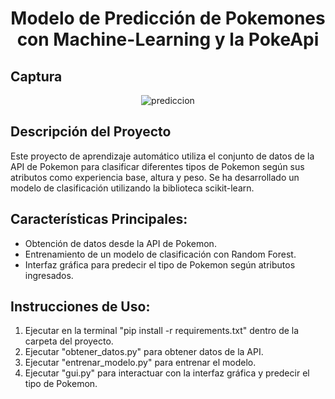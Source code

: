 <div align="center">
  <h1>Modelo de Predicción de Pokemones <br>con Machine-Learning y la PokeApi</h1>
</div>

<h2>Captura</h2>

<div align="center">
  
![prediccion](https://github.com/BalwantSight/Machine-Learning-con-PokeApi/assets/103304256/00812665-a4c6-4b1c-b78b-85eeecb9563a)

</div>

<h2>Descripción del Proyecto</h2>

<p>Este proyecto de aprendizaje automático utiliza el conjunto de datos de la API de Pokemon para clasificar diferentes tipos de Pokemon según sus atributos como experiencia base, altura y peso. Se ha desarrollado un modelo de clasificación utilizando la biblioteca scikit-learn.</p>

<h2>Características Principales:</h2>

<ul>
<li>Obtención de datos desde la API de Pokemon.</li>
<li>Entrenamiento de un modelo de clasificación con Random Forest.</li>
<li>Interfaz gráfica para predecir el tipo de Pokemon según atributos ingresados.</li>
</ul>

<h2>Instrucciones de Uso:</h2>

<ol>
<li>Ejecutar en la terminal "pip install -r requirements.txt"  dentro de la carpeta del proyecto.</li>
<li>Ejecutar "obtener_datos.py" para obtener datos de la API.</li>
<li>Ejecutar "entrenar_modelo.py" para entrenar el modelo.</li>
<li>Ejecutar "gui.py" para interactuar con la interfaz gráfica y predecir el tipo de Pokemon.</li>
</ol>
